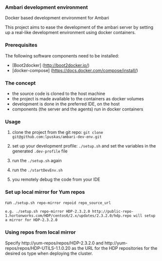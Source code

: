 ### Ambari development environment
Docker based development environment for Ambari

This project aims to ease the development of the ambari server by setting up a real-like
development environment using docker containers.

### Prerequisites
The following software components need to be installed:
* [Boot2docker] (http://boot2docker.io/)
* [docker-compose] (https://docs.docker.com/compose/install/)

### The concept
- the source code is cloned to the host machine
- the project is made available to the containers as docker volumes
- development is done in the preferred IDE, on the host
- components (the server and the agents) run in docker containers

###  Usage

1. clone the project from the git repo:
```git clone git@github.com:lpuskas/ambari-dev-env.git```

2. set up your development profile:
```./setup.sh``` and set the variables in the generated `.dev-profile` file

3. run the ```./setup.sh``` again

4. run the ```./startDevEnv.sh```

5. you remotely debug the code from your IDE

### Set up local mirror for Yum repos
run ```./setup.sh repo-mirror repoid repo_source_url```

`e.g. ./setup.sh repo-mirror HDP-2.3.2.0 http://public-repo-1.hortonworks.com/HDP/centos6/2.x/updates/2.3.2.0/hdp.repo will setup a mirror for HDP-2.3.2.0`

### Using repos from local mirror
Specify http://yum-repos/repos/HDP-2.3.2.0 and http://yum-repos/repos/HDP-UTILS-1.1.0.20 as the URL for the HDP repositories for the desired os type when deploying the cluster.
